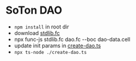 # SoTon DAO

- `npm install` in root dir
- download [stdlib.fc](https://raw.githubusercontent.com/ton-blockchain/ton/master/crypto/smartcont/stdlib.fc)
- npx func-js stdlib.fc dao.fc --boc dao-data.cell
- update init params in [create-dao.ts](./create-dao.ts)
- `npx ts-node ./create-dao.ts`
